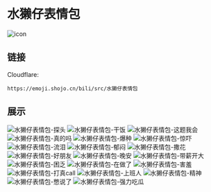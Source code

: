# 水獭仔表情包
![icon](https://emoji.shojo.cn/bili/src/水獭仔表情包/icon.png)
## 链接
Cloudflare:
```
https://emoji.shojo.cn/bili/src/水獭仔表情包
```
## 展示
![水獭仔表情包-探头](https://emoji.shojo.cn/bili/src/水獭仔表情包/水獭仔表情包-探头.png)
![水獭仔表情包-干饭](https://emoji.shojo.cn/bili/src/水獭仔表情包/水獭仔表情包-干饭.png)
![水獭仔表情包-这题我会](https://emoji.shojo.cn/bili/src/水獭仔表情包/水獭仔表情包-这题我会.png)
![水獭仔表情包-真的吗](https://emoji.shojo.cn/bili/src/水獭仔表情包/水獭仔表情包-真的吗.png)
![水獭仔表情包-爆种](https://emoji.shojo.cn/bili/src/水獭仔表情包/水獭仔表情包-爆种.png)
![水獭仔表情包-惊吓](https://emoji.shojo.cn/bili/src/水獭仔表情包/水獭仔表情包-惊吓.png)
![水獭仔表情包-流泪](https://emoji.shojo.cn/bili/src/水獭仔表情包/水獭仔表情包-流泪.png)
![水獭仔表情包-郁闷](https://emoji.shojo.cn/bili/src/水獭仔表情包/水獭仔表情包-郁闷.png)
![水獭仔表情包-撒花](https://emoji.shojo.cn/bili/src/水獭仔表情包/水獭仔表情包-撒花.png)
![水獭仔表情包-好朋友](https://emoji.shojo.cn/bili/src/水獭仔表情包/水獭仔表情包-好朋友.png)
![水獭仔表情包-晚安](https://emoji.shojo.cn/bili/src/水獭仔表情包/水獭仔表情包-晚安.png)
![水獭仔表情包-带薪开大](https://emoji.shojo.cn/bili/src/水獭仔表情包/水獭仔表情包-带薪开大.png)
![水獭仔表情包-困乏](https://emoji.shojo.cn/bili/src/水獭仔表情包/水獭仔表情包-困乏.png)
![水獭仔表情包-在做了](https://emoji.shojo.cn/bili/src/水獭仔表情包/水獭仔表情包-在做了.png)
![水獭仔表情包-害羞](https://emoji.shojo.cn/bili/src/水獭仔表情包/水獭仔表情包-害羞.png)
![水獭仔表情包-打真call](https://emoji.shojo.cn/bili/src/水獭仔表情包/水獭仔表情包-打真call.png)
![水獭仔表情包-上班人](https://emoji.shojo.cn/bili/src/水獭仔表情包/水獭仔表情包-上班人.png)
![水獭仔表情包-精神](https://emoji.shojo.cn/bili/src/水獭仔表情包/水獭仔表情包-精神.png)
![水獭仔表情包-憋说了](https://emoji.shojo.cn/bili/src/水獭仔表情包/水獭仔表情包-憋说了.png)
![水獭仔表情包-强力吃瓜](https://emoji.shojo.cn/bili/src/水獭仔表情包/水獭仔表情包-强力吃瓜.png)
